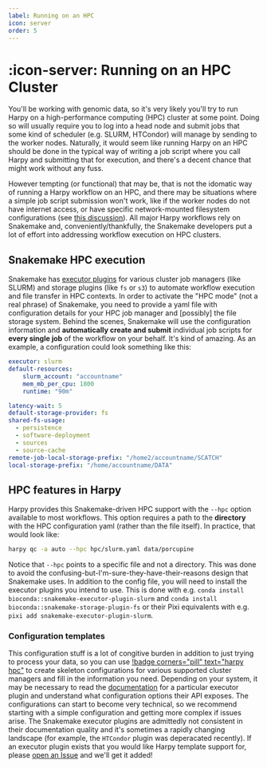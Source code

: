 ```yaml
---
label: Running on an HPC
icon: server
order: 5
---
```

# :icon-server: Running on an HPC Cluster

You'll be working with genomic data, so it's very likely you'll try to run Harpy on a high-performance computing (HPC) cluster at some point.
Doing so will usually require you to log into a head node and submit jobs that some kind of scheduler (e.g. SLURM, HTCondor)
will manage by sending to the worker nodes. Naturally, it would seem like running Harpy on an HPC should be done in the typical
way of writing a job script where you call Harpy and submitting that for execution, and there's a decent chance that might work
without any fuss.

However tempting (or functional) that may be, that is not the idomatic way of running a Harpy workflow on an HPC, and there may
be situations where a simple job script submission won't work, like if the worker nodes do not have internet access, or have specific 
network-mounted filesystem configurations (see [this discussion](https://github.com/pdimens/harpy/discussions/222#discussion-8113022)). All 
major Harpy workflows rely on Snakemake and, conveniently/thankfully, the Snakemake developers put a lot of effort into addressing workflow
execution on HPC clusters.

## Snakemake HPC execution
Snakemake has [executor plugins](https://snakemake.github.io/snakemake-plugin-catalog/plugins/executor/slurm.html) for various cluster job 
managers (like SLURM) and storage plugins (like `fs` or `s3`) to automate workflow execution and file transfer in HPC contexts. In order
to activate the "HPC mode" (not a real phrase) of Snakemake, you need to provide a yaml file with configuration details for your HPC job
manager and [possibly] the file storage system. Behind the scenes, Snakemake will use the configuration information and 
**automatically create and submit** individual job scripts for **every single job** of the workflow on your behalf. It's kind of amazing.
As an example, a configuration could look something like this:

```yaml
executor: slurm
default-resources:
    slurm_account: "accountname"
    mem_mb_per_cpu: 1800
    runtime: "90m"

latency-wait: 5
default-storage-provider: fs
shared-fs-usage:
  - persistence
  - software-deployment
  - sources
  - source-cache
remote-job-local-storage-prefix: "/home2/accountname/SCATCH"
local-storage-prefix: "/home/accountname/DATA"
```

## HPC features in Harpy
Harpy provides this Snakemake-driven HPC support with the `--hpc` option available to most workflows. This option
requires a path to the **directory** with the HPC configuration yaml (rather than the file itself). In practice, that would
look like:

```bash
harpy qc -a auto --hpc hpc/slurm.yaml data/porcupine
```

Notice that `--hpc` points to a specific file and not a directory. This was done to avoid the confusing-but-I'm-sure-they-have-their-reasons
design that Snakemake uses. In addition to the config file, you will need to install the executor plugins you intend to use. This is done with
e.g. `conda install bioconda::snakemake-executor-plugin-slurm` and ` conda install bioconda::snakemake-storage-plugin-fs ` or their
Pixi equivalents with e.g. `pixi add snakemake-executor-plugin-slurm`.

### Configuration templates
This configuration stuff is a lot of congitive burden in addition to just trying to process your data, so you can use
[!badge corners="pill" text="harpy hpc"](/Workflows/other.md/#hpc-)
to create skeleton configurations for various supported cluster managers and fill in the information you need. Depending on your
system, it may be necessary to read the [documentation](https://snakemake.github.io/snakemake-plugin-catalog/plugins/executor/slurm.html) 
for a particular executor plugin and understand what configuration options their API exposes. The configurations can start to become
very technical, so we recommend starting with a simple configuration and getting more complex if issues arise. The Snakemake
executor plugins are admittedly not consistent in their documentation quality and it's sometimes a rapidly
changing landscape (for example, the `HTCondor` plugin was deperacated recently). If an executor plugin exists
that you would like Harpy template support for, please [open an Issue](https://github.com/pdimens/harpy/issues/new?template=feature_request.yml) and we'll get it added!